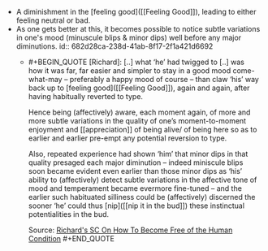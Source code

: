 - A diminishment in the [feeling good]([[Feeling Good]]), leading to either feeling neutral or bad.
- As one gets better at this, it becomes possible to notice subtle variations in one's mood (minuscule blips & minor dips) well before any major diminutions.
  id:: 682d28ca-238d-41ab-8f17-2f1a421d6692
	- #+BEGIN_QUOTE
	  [Richard]: [..] what ‘he’ had twigged to [..] was how it was far, far easier and simpler to stay in a good mood come-what-may – preferably a happy mood of course – than claw ‘his’ way back up to [feeling good]([[Feeling Good]]), again and again, after having habitually reverted to type.
	  
	  Hence being (affectively) aware, each moment again, of more and more subtle variations in the quality of one’s moment-to-moment enjoyment and [[appreciation]] of being alive/ of being here so as to earlier and earlier pre-empt any potential reversion to type.
	  
	  Also, repeated experience had shown ‘him’ that minor dips in that quality presaged each major diminution – indeed miniscule blips soon became evident even earlier than those minor dips as ‘his’ ability to (affectively) detect subtle variations in the affective tone of mood and temperament became evermore fine-tuned – and the earlier such habituated silliness could be (affectively) discerned the sooner ‘he’ could thus [nip]([[nip it in the bud]]) these instinctual potentialities in the bud.
	  
	  Source: [Richard's SC On How To Become Free of the Human Condition](https://actualfreedom.com.au/richard/selectedcorrespondence/sc-method.htm)
	  #+END_QUOTE